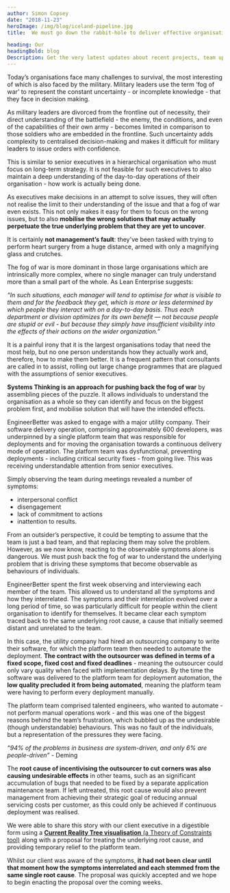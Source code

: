 ```yaml
---
author: Simon Copsey
date: "2018-11-23"
heroImage: /img/blog/iceland-pipeline.jpg
title:  We must go down the rabbit-hole to deliver effective organisational change

heading: Our
headingBold: blog
Description: Get the very latest updates about recent projects, team updates, thoughts and industry news from our team of EngineerBetter experts.
---
```


Today’s organisations face many challenges to survival, the most interesting of which is also faced by the military. Military leaders use the term ‘fog of war’ to represent the constant uncertainty - or incomplete knowledge - that they face in decision making.

As military leaders are divorced from the frontline out of necessity, their direct understanding of the battlefield - the enemy, the conditions, and even of the capabilities of their own army - becomes limited in comparison to those soldiers who are embedded in the frontline. Such uncertainty adds complexity to centralised decision-making and makes it difficult for military leaders to issue orders with confidence.

This is similar to senior executives in a hierarchical organisation who must focus on long-term strategy. It is not feasible for such executives to also maintain a deep understanding of the day-to-day operations of their organisation - how work is actually being done.

As executives make decisions in an attempt to solve issues, they will often not realise the limit to their understanding of the issue and that a fog of war even exists. This not only makes it easy for them to focus on the wrong issues, but to also **mobilise the wrong solutions that may actually perpetuate the true underlying problem that they are yet to uncover**.

It is certainly **not management’s fault**: they've been tasked with trying to perform heart surgery from a huge distance, armed with only a magnifying glass and crutches.

The fog of war is more dominant in those large organisations which are intrinsically more complex, where no single manager can truly understand more than a small part of the whole. As Lean Enterprise suggests:

_“In such situations, each manager will tend to optimise for what is visible to them and for the feedback they get, which is more or less determined by which people they interact with on a day-to-day basis. Thus each department or division optimizes for its own benefit — not because people are stupid or evil - but because they simply have insufficient visibility into the effects of their actions on the wider organization.”_

It is a painful irony that it is the largest organisations today that need the most help, but no one person understands how they actually work and, therefore, how to make them better. It is a frequent pattern that consultants are called in to assist, rolling out large change programmes that are plagued with the assumptions of senior executives.

**Systems Thinking is an approach for pushing back the fog of war** by assembling pieces of the puzzle. It allows individuals to understand the organisation as a whole so they can identify and focus on the biggest problem first, and mobilise solution that will have the intended effects.

EngineerBetter was asked to engage with a major utility company. Their software delivery operation, comprising approximately 600 developers, was underpinned by a single platform team that was responsible for deployments and for moving the organisation towards a continuous delivery mode of operation. The platform team was dysfunctional, preventing deployments - including critical security fixes - from going live. This was receiving understandable attention from senior executives.

Simply observing the team during meetings revealed a number of symptoms:

* interpersonal conflict
* disengagement
* lack of commitment to actions
* inattention to results.

From an outsider’s perspective, it could be tempting to assume that the team is just a bad team, and that replacing them may solve the problem. However, as we now know, reacting to the observable symptoms alone is dangerous. We must push back the fog of war to understand the underlying problem that is driving these symptoms that become observable as behaviours of individuals.

EngineerBetter spent the first week observing and interviewing each member of the team. This allowed us to understand all the symptoms and how they interrelated. The symptoms and their interrelation evolved over a long period of time, so was particularly difficult for people within the client organisation to identify for themselves. It became clear each symptom traced back to the same underlying root cause, a cause that initially seemed distant and unrelated to the team.

In this case, the utility company had hired an outsourcing company to write their software, for which the platform team then needed to automate the deployment. **The contract with the outsourcer was defined in terms of a fixed scope, fixed cost and fixed deadlines** - meaning the outsourcer could only vary quality when faced with implementation delays. By the time the software was delivered to the platform team for deployment automation, the **low quality precluded it from being automated**, meaning the platform team were having to perform every deployment manually.

The platform team comprised talented engineers, who wanted to automate - not perform manual operations work - and this was one of the biggest reasons behind the team’s frustration, which bubbled up as the undesirable (though understandable) behaviours. This was no fault of the individuals, but a representation of the pressures they were facing.

_“94% of the problems in business are system-driven, and only 6% are people-driven”_ - Deming

The **root cause of incentivising the outsourcer to cut corners was also causing undesirable effects** in other teams, such as an significant accumulation of bugs that needed to be fixed by a separate application maintenance team. If left untreated, this root cause would also prevent management from achieving their strategic goal of reducing annual servicing costs per customer, as this could only be achieved if continuous deployment was realised.

We were able to share this story with our client executive in a digestible form using a [**Current Reality Tree visualisation** (a Theory of Constraints tool)](https://en.wikipedia.org/wiki/Current_reality_tree_(theory_of_constraints)) along with a proposal for treating the underlying root cause, and providing temporary relief to the platform team.

Whilst our client was aware of the symptoms, **it had not been clear until that moment how the symptoms interrelated and each stemmed from the same single root cause**. The proposal was quickly accepted and we hope to begin enacting the proposal over the coming weeks.
